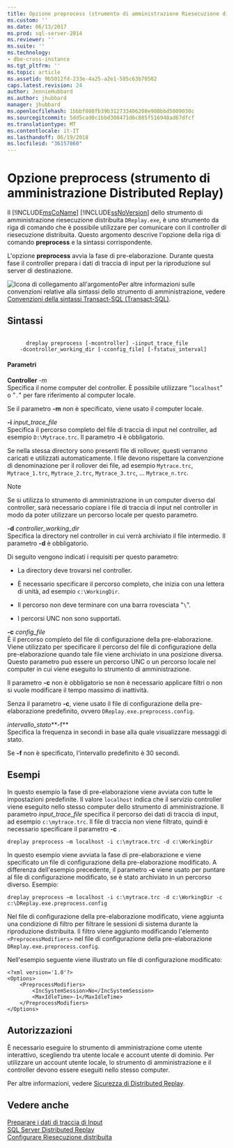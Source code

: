 ```yaml
---
title: Opzione preprocess (strumento di amministrazione Riesecuzione distribuita) | Microsoft Docs
ms.custom: ''
ms.date: 06/13/2017
ms.prod: sql-server-2014
ms.reviewer: ''
ms.suite: ''
ms.technology:
- dbe-cross-instance
ms.tgt_pltfrm: ''
ms.topic: article
ms.assetid: 9b5012fd-233e-4a25-a2e1-585c63b70502
caps.latest.revision: 24
author: JennieHubbard
ms.author: jhubbard
manager: jhubbard
ms.openlocfilehash: 1bbbf008fb39b312733406208e908bbd5009030c
ms.sourcegitcommit: 5dd5cad0c1bbd308471d6c885f516948ad67dfcf
ms.translationtype: MT
ms.contentlocale: it-IT
ms.lasthandoff: 06/19/2018
ms.locfileid: "36157860"
---
```

# <a name="preprocess-option-distributed-replay-administration-tool"></a>Opzione preprocess (strumento di amministrazione Distributed Replay)
  Il [!INCLUDE[msCoName](../../includes/msconame-md.md)] [!INCLUDE[ssNoVersion](../../includes/ssnoversion-md.md)] dello strumento di amministrazione riesecuzione distribuita `DReplay.exe`, è uno strumento da riga di comando che è possibile utilizzare per comunicare con il controller di riesecuzione distribuita. Questo argomento descrive l'opzione della riga di comando **preprocess** e la sintassi corrispondente.  
  
 L'opzione **preprocess** avvia la fase di pre-elaborazione. Durante questa fase il controller prepara i dati di traccia di input per la riproduzione sul server di destinazione.  
  
 ![Icona di collegamento all'argomento](../../database-engine/media/topic-link.gif "Icona di collegamento all'argomento")Per altre informazioni sulle convenzioni relative alla sintassi dello strumento di amministrazione, vedere [Convenzioni della sintassi Transact-SQL &#40;Transact-SQL&#41;](/sql/t-sql/language-elements/transact-sql-syntax-conventions-transact-sql).  
  
## <a name="syntax"></a>Sintassi  
  
```  
  
      dreplay preprocess [-mcontroller] -iinput_trace_file  
    -dcontroller_working_dir [-cconfig_file] [-fstatus_interval]  
```  
  
#### <a name="parameters"></a>Parametri  
 **Controller** *-m*  
 Specifica il nome computer del controller. È possibile utilizzare "`localhost`" o "`.`" per fare riferimento al computer locale.  
  
 Se il parametro **-m** non è specificato, viene usato il computer locale.  
  
 **-i** *input_trace_file*  
 Specifica il percorso completo del file di traccia di input nel controller, ad esempio `D:\Mytrace.trc`. Il parametro **-i** è obbligatorio.  
  
 Se nella stessa directory sono presenti file di rollover, questi verranno caricati e utilizzati automaticamente. I file devono rispettare la convenzione di denominazione per il rollover dei file, ad esempio `Mytrace.trc`, `Mytrace_1.trc`, `Mytrace_2.trc`, `Mytrace_3.trc`, … `Mytrace_n.trc`.  
  
> [!NOTE]  
>  Se si utilizza lo strumento di amministrazione in un computer diverso dal controller, sarà necessario copiare i file di traccia di input nel controller in modo da poter utilizzare un percorso locale per questo parametro.  
  
 **-d** *controller_working_dir*  
 Specifica la directory nel controller in cui verrà archiviato il file intermedio. Il parametro **-d** è obbligatorio.  
  
 Di seguito vengono indicati i requisiti per questo parametro:  
  
-   La directory deve trovarsi nel controller.  
  
-   È necessario specificare il percorso completo, che inizia con una lettera di unità, ad esempio `c:\WorkingDir`.  
  
-   Il percorso non deve terminare con una barra rovesciata "`\`".  
  
-   I percorsi UNC non sono supportati.  
  
 **-c** *config_file*  
 È il percorso completo del file di configurazione della pre-elaborazione. Viene utilizzato per specificare il percorso del file di configurazione della pre-elaborazione quando tale file viene archiviato in una posizione diversa. Questo parametro può essere un percorso UNC o un percorso locale nel computer in cui viene eseguito lo strumento di amministrazione.  
  
 Il parametro **-c** non è obbligatorio se non è necessario applicare filtri o non si vuole modificare il tempo massimo di inattività.  
  
 Senza il parametro **-c**, viene usato il file di configurazione della pre-elaborazione predefinito, ovvero `DReplay.exe.preprocess.config`.  
  
 *intervallo_stato***-f**  
 Specifica la frequenza in secondi in base alla quale visualizzare messaggi di stato.  
  
 Se **-f** non è specificato, l'intervallo predefinito è 30 secondi.  
  
## <a name="examples"></a>Esempi  
 In questo esempio la fase di pre-elaborazione viene avviata con tutte le impostazioni predefinite. Il valore `localhost` indica che il servizio controller viene eseguito nello stesso computer dello strumento di amministrazione. Il parametro *input_trace_file* specifica il percorso dei dati di traccia di input, ad esempio `c:\mytrace.trc`. Il file di traccia non viene filtrato, quindi è necessario specificare il parametro **-c** .  
  
```  
dreplay preprocess –m localhost -i c:\mytrace.trc -d c:\WorkingDir  
```  
  
 In questo esempio viene avviata la fase di pre-elaborazione e viene specificato un file di configurazione della pre-elaborazione modificato. A differenza dell'esempio precedente, il parametro **-c** viene usato per puntare al file di configurazione modificato, se è stato archiviato in un percorso diverso. Esempio:  
  
```  
dreplay preprocess –m localhost -i c:\mytrace.trc -d c:\WorkingDir -c c:\DReplay.exe.preprocess.config  
```  
  
 Nel file di configurazione della pre-elaborazione modificato, viene aggiunta una condizione di filtro per filtrare le sessioni di sistema durante la riproduzione distribuita. Il filtro viene aggiunto modificando l'elemento `<PreprocessModifiers>` nel file di configurazione della pre-elaborazione `DReplay.exe.preprocess.config`.  
  
 Nell'esempio seguente viene illustrato un file di configurazione modificato:  
  
```  
<?xml version='1.0'?>  
<Options>  
    <PreprocessModifiers>  
        <IncSystemSession>No</IncSystemSession>  
        <MaxIdleTime>-1</MaxIdleTime>  
    </PreprocessModifiers>  
</Options>  
```  
  
## <a name="permissions"></a>Autorizzazioni  
 È necessario eseguire lo strumento di amministrazione come utente interattivo, scegliendo tra utente locale e account utente di dominio. Per utilizzare un account utente locale, lo strumento di amministrazione e il controller devono essere eseguiti nello stesso computer.  
  
 Per altre informazioni, vedere [Sicurezza di Distributed Replay](distributed-replay-security.md).  
  
## <a name="see-also"></a>Vedere anche  
 [Preparare i dati di traccia di Input](prepare-the-input-trace-data.md)   
 [SQL Server Distributed Replay](sql-server-distributed-replay.md)   
 [Configurare Riesecuzione distribuita](configure-distributed-replay.md)  
  
  
